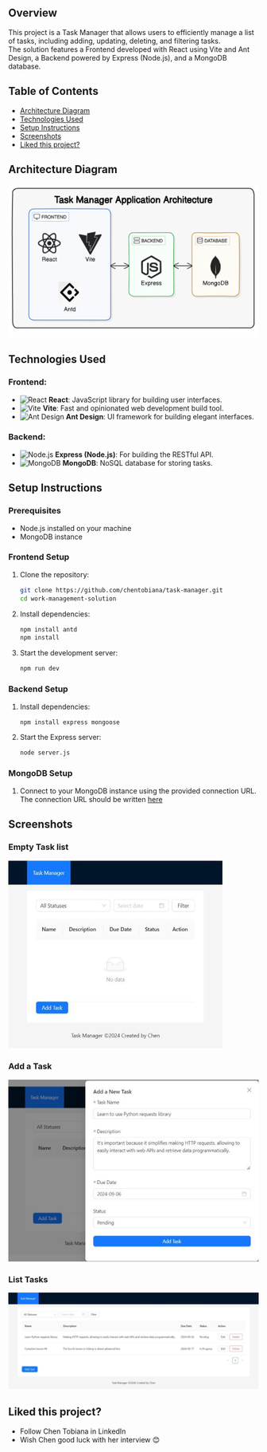 ## Overview
This project is a Task Manager that allows users to efficiently manage a list of tasks, including adding, updating, deleting, and filtering tasks.<br />
The solution features a Frontend developed with React using Vite and Ant Design, a Backend powered by Express (Node.js), and a MongoDB database.

## Table of Contents
- [Architecture Diagram](#architecture-diagram)
- [Technologies Used](#technologies-used)
- [Setup Instructions](#setup-instructions)
- [Screenshots](#screenshots)
- [Liked this project?](#liked-this-project)


## Architecture Diagram
![Architecture Diagram](frontend/images/diagram-resized.png)

## Technologies Used

### Frontend:
- <img src="https://img.icons8.com/color/48/000000/react-native.png" alt="React" width="30"/> **React**: JavaScript library for building user interfaces.
- <img src="https://vitejs.dev/logo.svg" alt="Vite" width="30"/> **Vite**: Fast and opinionated web development build tool.
- <img src="https://cdn.jsdelivr.net/gh/devicons/devicon/icons/antdesign/antdesign-original.svg" alt="Ant Design" width="30"/> **Ant Design**: UI framework for building elegant interfaces.

### Backend:
- <img src="https://img.icons8.com/fluency/48/000000/node-js.png" alt="Node.js" width="30"/> **Express (Node.js)**: For building the RESTful API.
- <img src="https://img.icons8.com/color/48/000000/mongodb.png" alt="MongoDB" width="30"/> **MongoDB**: NoSQL database for storing tasks.


## Setup Instructions
### Prerequisites
- Node.js installed on your machine
- MongoDB instance

### Frontend Setup
1. Clone the repository:
    ```bash
    git clone https://github.com/chentobiana/task-manager.git
    cd work-management-solution
    ```
2. Install dependencies:
    ```bash
    npm install antd
    npm install
    ```
3. Start the development server:
    ```bash
    npm run dev
    ```

### Backend Setup
1. Install dependencies:
    ```bash
    npm install express mongoose
    ```
2. Start the Express server:
    ```bash
    node server.js
    ```

### MongoDB Setup
1. Connect to your MongoDB instance using the provided connection URL.<br />
The connection URL should be written [here](https://github.com/chentobiana/task-manager/tree/main/backend/.env) 

## Screenshots
### Empty Task list
![Empty Task List](frontend/images/screenshots/no-tasks.jpg)<br />
### Add a Task
![Add a Task](frontend/images/screenshots/add-a-task.jpg)<br />
### List Tasks
![List Tasks](frontend/images/screenshots/list-tasks.jpg)<br />


## Liked this project?
- Follow Chen Tobiana in LinkedIn
- Wish Chen good luck with her interview :blush:
